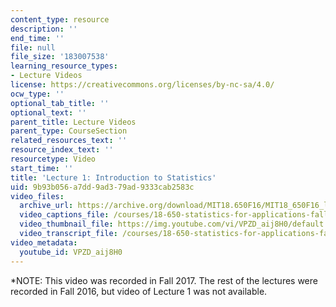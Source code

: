 ```yaml
---
content_type: resource
description: ''
end_time: ''
file: null
file_size: '183007538'
learning_resource_types:
- Lecture Videos
license: https://creativecommons.org/licenses/by-nc-sa/4.0/
ocw_type: ''
optional_tab_title: ''
optional_text: ''
parent_title: Lecture Videos
parent_type: CourseSection
related_resources_text: ''
resource_index_text: ''
resourcetype: Video
start_time: ''
title: 'Lecture 1: Introduction to Statistics'
uid: 9b93b056-a7dd-9ad3-79ad-9333cab2583c
video_files:
  archive_url: https://archive.org/download/MIT18.650F16/MIT18_650F16_lec01_300k.mp4
  video_captions_file: /courses/18-650-statistics-for-applications-fall-2016/6cefbec234d453f4a24cf03ae325bb53_VPZD_aij8H0.vtt
  video_thumbnail_file: https://img.youtube.com/vi/VPZD_aij8H0/default.jpg
  video_transcript_file: /courses/18-650-statistics-for-applications-fall-2016/b346030a7fb66849b392ba2b193fcda6_VPZD_aij8H0.pdf
video_metadata:
  youtube_id: VPZD_aij8H0
---
```


\*NOTE: This video was recorded in Fall 2017. The rest of the lectures were recorded in Fall 2016, but video of Lecture 1 was not available.

